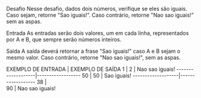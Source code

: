 Desafio
Nesse desafio, dados dois números, verifique se eles são iguais. Caso sejam, retorne "Sao iguais!”. Caso contrário, retorne "Nao sao iguais!” sem as aspas. 

Entrada
As entradas serão dois valores, um em cada linha, representados por A e B, que sempre serão números inteiros. 

Saída
A saída deverá retornar a frase "Sao iguais!" caso A e B sejam o mesmo valor. Caso contrário,  retorne "Nao sao iguais!", sem as aspas.

EXEMPLO DE ENTRADA | EXEMPLO DE SAÍDA 
1                  | 
2                  |   Nao sao iguais! 
-------------------|------------------
50                 | 
50                 |   Sao iguais!
-------------------|------------------ 
38                 |  
90                 |   Nao sao iguais! 